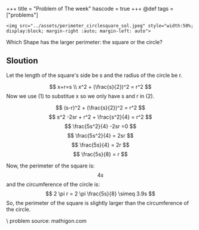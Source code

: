 +++
title = "Problem of The week"
hascode = true
+++
@def tags = ["problems"]

~~~
<img src="../assets/perimeter_circlesquare_sol.jpeg" style="width:50%; display:block; margin-right :auto; margin-left: auto">
~~~

Which Shape has the larger perimeter: the square or the circle?

 
## Sloution 

Let the length of the square's side be s and the radius of the circle be r.

$$ 
x+r=s
\\
x^2 + (\frac{s}{2})^2 = r^2
$$
Now we use (1) to substitue x so we only have s and r in (2).

$$
(s-r)^2 +  (\frac{s}{2})^2 = r^2
$$
$$
s^2 -2sr + r^2 + \frac{s^2}{4} = r^2
$$
$$
\frac{5s^2}{4} -2sr =0
$$
$$
\frac{5s^2}{4} = 2sr
$$
$$
\frac{5s}{4} = 2r
$$
$$
\frac{5s}{8} = r
$$

Now, the perimeter of the square is:
 $$
 4s
 $$
  and the circumference of the circle is:
  $$
  2 \pi r = 2 \pi \frac{5s}{8} \simeq 3.9s
  $$
  So, the perimeter of the square is slightly larger than the circumference of the circle.



\\ problem source: mathigon.com